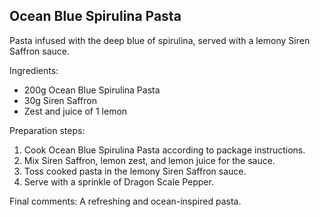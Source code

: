 ## Ocean Blue Spirulina Pasta


Pasta infused with the deep blue of spirulina, served with a lemony Siren Saffron sauce.

Ingredients:

* 200g Ocean Blue Spirulina Pasta
* 30g Siren Saffron
* Zest and juice of 1 lemon

Preparation steps:

1. Cook Ocean Blue Spirulina Pasta according to package instructions.
2. Mix Siren Saffron, lemon zest, and lemon juice for the sauce.
3. Toss cooked pasta in the lemony Siren Saffron sauce.
4. Serve with a sprinkle of Dragon Scale Pepper.

Final comments: A refreshing and ocean-inspired pasta.

